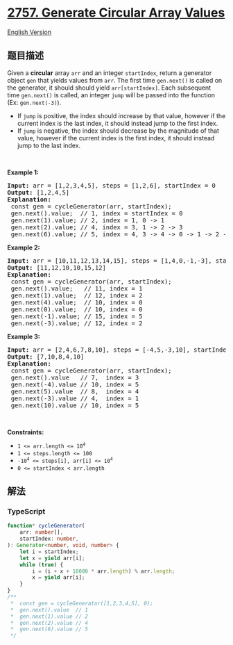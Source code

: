 # [2757. Generate Circular Array Values](https://leetcode.cn/problems/generate-circular-array-values)

[English Version](/solution/2700-2799/2757.Generate%20Circular%20Array%20Values/README_EN.md)

## 题目描述

<!-- 这里写题目描述 -->

<p>Given a <strong>circular</strong> array <code>arr</code> and an integer&nbsp;<code>startIndex</code>, return a generator object&nbsp;<code>gen</code> that yields values from <code>arr</code>. The first time <code>gen.next()</code> is called on the generator, it should should yield&nbsp;<code>arr[startIndex]</code>. Each subsequent time&nbsp;<code>gen.next()</code>&nbsp;is called, an integer <code>jump</code>&nbsp;will be passed into the function (Ex: <code>gen.next(-3)</code>).</p>

<ul>
	<li>If&nbsp;<code>jump</code>&nbsp;is positive, the index should increase by that value, however if the current index is the last index, it should instead jump to the first index.</li>
	<li>If&nbsp;<code>jump</code>&nbsp;is negative, the index should decrease&nbsp;by the magnitude of that value, however if the current index is the first index, it should instead jump to the last&nbsp;index.</li>
</ul>

<p>&nbsp;</p>
<p><strong class="example">Example 1:</strong></p>

<pre>
<strong>Input:</strong> arr = [1,2,3,4,5], steps = [1,2,6], startIndex = 0
<strong>Output:</strong> [1,2,4,5]
<strong>Explanation:</strong> &nbsp;
&nbsp;const gen = cycleGenerator(arr, startIndex);
&nbsp;gen.next().value; &nbsp;// 1, index = startIndex = 0
&nbsp;gen.next(1).value; // 2, index = 1, 0 -&gt; 1
&nbsp;gen.next(2).value; // 4, index = 3, 1 -&gt; 2 -&gt; 3
&nbsp;gen.next(6).value; // 5, index = 4, 3 -&gt; 4 -&gt; 0 -&gt; 1 -&gt; 2 -&gt; 3 -&gt; 4
</pre>

<p><strong class="example">Example 2:</strong></p>

<pre>
<strong>Input:</strong> arr = [10,11,12,13,14,15], steps = [1,4,0,-1,-3], startIndex = 1
<strong>Output:</strong> [11,12,10,10,15,12]
<strong>Explanation:</strong> 
&nbsp;const gen = cycleGenerator(arr, startIndex);
&nbsp;gen.next().value; &nbsp; // 11, index = 1
&nbsp;gen.next(1).value;  // 12, index = 2
&nbsp;gen.next(4).value;  // 10, index = 0
&nbsp;gen.next(0).value;  // 10, index = 0
&nbsp;gen.next(-1).value; // 15, index = 5
&nbsp;gen.next(-3).value; // 12, index = 2
</pre>

<p><strong class="example">Example 3:</strong></p>

<pre>
<strong>Input:</strong> arr = [2,4,6,7,8,10], steps = [-4,5,-3,10], startIndex = 3
<strong>Output:</strong> [7,10,8,4,10]
<strong>Explanation:</strong> &nbsp;
&nbsp;const gen = cycleGenerator(arr, startIndex);
&nbsp;gen.next().value &nbsp; // 7,  index = 3
&nbsp;gen.next(-4).value // 10, index = 5
&nbsp;gen.next(5).value  // 8,  index = 4
&nbsp;gen.next(-3).value // 4,  index = 1 &nbsp;
&nbsp;gen.next(10).value // 10, index = 5
</pre>

<p>&nbsp;</p>
<p><strong>Constraints:</strong></p>

<ul>
	<li><code>1 &lt;= arr.length &lt;= 10<sup>4</sup></code></li>
	<li><code>1 &lt;= steps.length &lt;= 100</code></li>
	<li><code>-10<sup>4</sup>&nbsp;&lt;= steps[i],&nbsp;arr[i] &lt;= 10<sup>4</sup></code></li>
	<li><code>0 &lt;= startIndex &lt;&nbsp;arr.length</code></li>
</ul>

## 解法

<!-- 这里可写通用的实现逻辑 -->

<!-- tabs:start -->

### **TypeScript**

<!-- 这里可写当前语言的特殊实现逻辑 -->

```ts
function* cycleGenerator(
    arr: number[],
    startIndex: number,
): Generator<number, void, number> {
    let i = startIndex;
    let x = yield arr[i];
    while (true) {
        i = (i + x + 10000 * arr.length) % arr.length;
        x = yield arr[i];
    }
}
/**
 *  const gen = cycleGenerator([1,2,3,4,5], 0);
 *  gen.next().value  // 1
 *  gen.next(1).value // 2
 *  gen.next(2).value // 4
 *  gen.next(6).value // 5
 */
```

<!-- tabs:end -->
